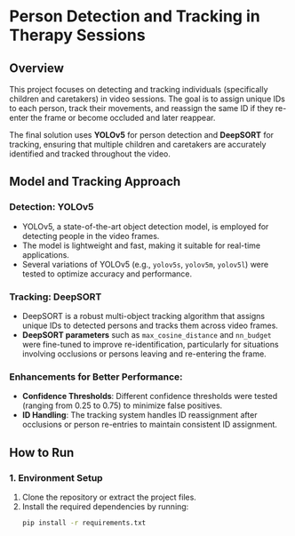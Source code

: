# Person Detection and Tracking in Therapy Sessions

## Overview
This project focuses on detecting and tracking individuals (specifically children and caretakers) in video sessions. The goal is to assign unique IDs to each person, track their movements, and reassign the same ID if they re-enter the frame or become occluded and later reappear.

The final solution uses **YOLOv5** for person detection and **DeepSORT** for tracking, ensuring that multiple children and caretakers are accurately identified and tracked throughout the video.

## Model and Tracking Approach
### Detection: YOLOv5
- YOLOv5, a state-of-the-art object detection model, is employed for detecting people in the video frames. 
- The model is lightweight and fast, making it suitable for real-time applications.
- Several variations of YOLOv5 (e.g., `yolov5s`, `yolov5m`, `yolov5l`) were tested to optimize accuracy and performance.

### Tracking: DeepSORT
- DeepSORT is a robust multi-object tracking algorithm that assigns unique IDs to detected persons and tracks them across video frames.
- **DeepSORT parameters** such as `max_cosine_distance` and `nn_budget` were fine-tuned to improve re-identification, particularly for situations involving occlusions or persons leaving and re-entering the frame.
  
### Enhancements for Better Performance:
- **Confidence Thresholds**: Different confidence thresholds were tested (ranging from 0.25 to 0.75) to minimize false positives.
- **ID Handling**: The tracking system handles ID reassignment after occlusions or person re-entries to maintain consistent ID assignment.

## How to Run
### 1. Environment Setup
1. Clone the repository or extract the project files.
2. Install the required dependencies by running:
   ```bash
   pip install -r requirements.txt
